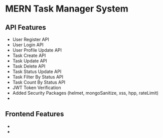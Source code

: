 # MERN Task Manager System

## API Features
- User Register API
- User Login API
- User Profile Update API
- Task Create API
- Task Update API
- Task Delete API
- Task Status Update API
- Task Filter By Status API
- Task Count By Status API
- JWT Token Verification
- Added Security Packages (helmet, mongoSanitize, xss, hpp, rateLimit)
- 
## Frontend Features
- 
- 
